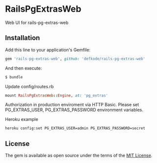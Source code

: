 # RailsPgExtrasWeb
Web UI for rails-pg-extras-web

## Installation
Add this line to your application's Gemfile:

```ruby
gem 'rails-pg-extras-web', github: 'defkode/rails-pg-extras-web'
```

And then execute:
```bash
$ bundle
```

Update config/routes.rb

```ruby
mount RailsPgExtrasWeb::Engine, at: 'pg_extras'
```

Authorization in production enviroment via HTTP Basic. Please set PG_EXTRAS_USER, PG_EXTRAS_PASSWORD environment variables.

Heroku example

```bash
heroku config:set PG_EXTRAS_USER=admin PG_EXTRAS_PASSWORD=secret
```



## License
The gem is available as open source under the terms of the [MIT License](https://opensource.org/licenses/MIT).
